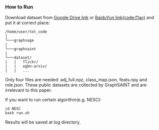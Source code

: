 ### How to Run
Download dataset from [Google Drive link](https://drive.google.com/drive/folders/1zycmmDES39zVlbVCYs88JTJ1Wm5FbfLz) or [BaiduYun link(code:f1ao)](https://pan.baidu.com/share/init?surl=SOb0SiSAXavwAcNqkttwcg) and put it at correct place:

```
/home/user/tot_code
│   
└───graphsage
|   
└───graphsaint
| 
└───dataset/
|   |   flickr/
|   |   ogbn-arxiv/
|   |   ...
```

Only four files are needed: adj_full.npz, class_map.json, feats.npy and role.json. These public datasets are collected by GraphSAINT and are irrelevant to this paper.

If you want to run certain algorithm(e.g. NESC):
```shell
cd NESC
bash run.sh
```

Results will be saved at log directory.